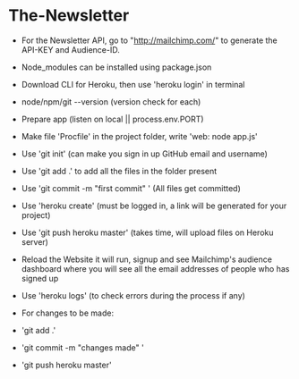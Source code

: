 # The-Newsletter
- For the Newsletter API, go to "http://mailchimp.com/" to generate the API-KEY and Audience-ID.

-  Node_modules can be installed using package.json

- Download CLI for Heroku, then use 'heroku login' in terminal

- node/npm/git --version (version check for each)

- Prepare app (listen on  local || process.env.PORT) 

- Make file 'Procfile' in the project folder, write 'web: node app.js'

- Use 'git init' (can make you sign in up GitHub email and username)

- Use 'git add .' to add all the files in the folder present 

- Use 'git commit -m "first commit" ' (All files get committed)

- Use 'heroku create' (must be logged in, a link will be generated for your project)

- Use 'git push heroku master' (takes time, will upload files on Heroku
server)

- Reload the Website it will run, signup and see Mailchimp's audience dashboard where you will see all the email addresses of people who has signed up
 
- Use 'heroku logs' (to check errors during the process if any) 

- For changes to be made:

- 'git add .'

- 'git commit -m "changes made" '

- 'git push heroku master'  
